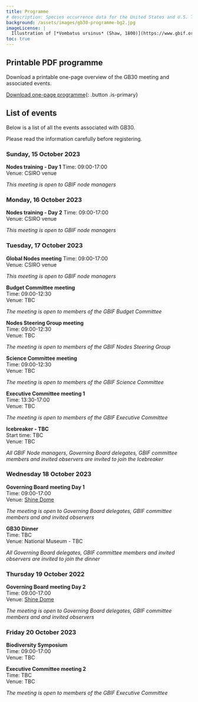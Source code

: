 ```yaml
---
title: Programme
# description: Species occurrence data for the United States and U.S. Territories.
background: /assets/images/gb30-programme-bg2.jpg
imageLicense: |
  Illustration of [*Vombatus ursinus* (Shaw, 1800)](https://www.gbif.org/species/2440301) from The mammals of Australia. Sydney: Thomas Richards, 1871. Via [flickr](https://flic.kr/p/re5gfN)
toc: true
---
```


## Printable PDF programme

Download a printable one-page overview of the GB30 meeting and associated events.

[Download one-page programme](/assets/documents/programme.pdf){: .button .is-primary}

## List of events
Below is a list of all the events associated with GB30. 

Please read the information carefully before registering. 

### Sunday, 15 October 2023

**Nodes training - Day 1**
Time: 09:00-17:00  
Venue: CSIRO venue 

*This meeting is open to GBIF node managers*

### Monday, 16 October 2023

**Nodes training - Day 2**
Time: 09:00-17:00  
Venue: CSIRO venue 

*This meeting is open to GBIF node managers*

### Tuesday, 17 October 2023

**Global Nodes meeting**
Time: 09:00-17:00  
Venue: CSIRO venue 

*This meeting is open to GBIF node managers*

**Budget Committee meeting**  
Time: 09:00-12:30   
Venue: TBC   

*The meeting is open to members of the GBIF Budget Committee*

**Nodes Steering Group meeting**  
Time: 09:00-12:30   
Venue: TBC  

*The meeting is open to members of the GBIF Nodes Steering Group*

**Science Committee meeting**  
Time: 09:00-12:30   
Venue: TBC   

*The meeting is open to members of the GBIF Science Committee*

**Executive Committee meeting 1**  
Time: 13:30-17:00  
Venue: TBC    

*The meeting is open to members of the GBIF Executive Committee*

**Icebreaker - TBC**  
Start time: TBC   
Venue: TBC  

*All GBIF Node managers, Governing Board delegates, GBIF committee members and invited observers are invited to join the Icebreaker*

### Wednesday 18 October 2023
**Governing Board meeting Day 1**  
Time: 09:00-17:00   
Venue: [Shine Dome](/travel-accommodation#shine-dome)  

*The meeting is open to Governing Board delegates, GBIF committee members and and invited observers*

**GB30 Dinner**  
Time: TBC   
Venue: National Museum - TBC  

*All Governing Board delegates, GBIF committee members and invited observers are invited to join the dinner*

### Thursday 19 October 2022
**Governing Board meeting Day 2**  
Time: 09:00-17:00   
Venue: [Shine Dome](/travel-accommodation#shine-dome)  

*The meeting is open to Governing Board delegates, GBIF committee members and and invited observers*  


### Friday 20 October 2023
**Biodiversity Symposium**  
Time: 09:00-17:00   
Venue: TBC  

**Executive Committee meeting 2**  
Time: TBC  
Venue: TBC    

*The meeting is open to members of the GBIF Executive Committee*  


